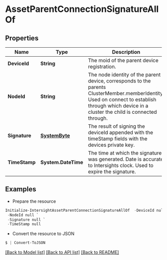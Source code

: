# AssetParentConnectionSignatureAllOf
## Properties

Name | Type | Description | Notes
------------ | ------------- | ------------- | -------------
**DeviceId** | **String** | The moid of the parent device registration. | [optional] 
**NodeId** | **String** | The node identity of the parent device, corresponds to the parents ClusterMember.memberIdentity. Used on connect to establish through which device in a cluster the child is connected through. | [optional] 
**Signature** | [**SystemByte**](SystemByte.md) | The result of signing the deviceId appended with the timeStamp fields with the devices private key. | [optional] 
**TimeStamp** | **System.DateTime** | The time at which the signature was generated. Date is accurate to Intersights clock. Used to expire the signature. | [optional] 

## Examples

- Prepare the resource
```powershell
Initialize-IntersightAssetParentConnectionSignatureAllOf  -DeviceId null `
 -NodeId null `
 -Signature null `
 -TimeStamp null
```

- Convert the resource to JSON
```powershell
$ | Convert-ToJSON
```

[[Back to Model list]](../README.md#documentation-for-models) [[Back to API list]](../README.md#documentation-for-api-endpoints) [[Back to README]](../README.md)

